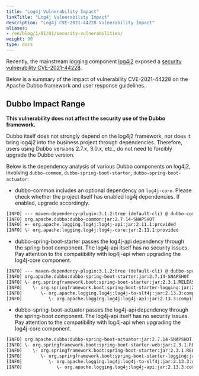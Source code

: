 ```yaml
---
title: "Log4j Vulnerability Impact"
linkTitle: "Log4j Vulnerability Impact"
description: "Log4j CVE-2021-44228 Vulnerability Impact"
aliases:
- /en/blog/1/01/01/security-vulnerabilities/
weight: 90
type: docs
---
```


Recently, the mainstream logging component [log4j2](https://logging.apache.org/log4j/2.x/) exposed a [security vulnerability CVE-2021-44228](https://cve.mitre.org/cgi-bin/cvename.cgi?name=CVE-2021-44228).

Below is a summary of the impact of vulnerability CVE-2021-44228 on the Apache Dubbo framework and user response guidelines.

## Dubbo Impact Range
**This vulnerability does not affect the security use of the Dubbo framework.**

Dubbo itself does not strongly depend on the log4j2 framework, nor does it bring log4j2 into the business project through dependencies. Therefore, users using Dubbo versions 2.7.x, 3.0.x, etc., do not need to forcibly upgrade the Dubbo version.

Below is the dependency analysis of various Dubbo components on log4j2, involving `dubbo-common`, `dubbo-spring-boot-starter`, `dubbo-spring-boot-actuator`:

* dubbo-common includes an optional dependency on `log4j-core`. Please check whether the project itself has enabled log4j dependencies. If enabled, upgrade accordingly.
```xml
[INFO] --- maven-dependency-plugin:3.1.2:tree (default-cli) @ dubbo-common ---
[INFO] org.apache.dubbo:dubbo-common:jar:2.7.14-SNAPSHOT
[INFO] +- org.apache.logging.log4j:log4j-api:jar:2.11.1:provided
[INFO] \- org.apache.logging.log4j:log4j-core:jar:2.11.1:provided

```

* dubbo-spring-boot-starter passes the log4j-api dependency through the spring-boot component. The log4j-api itself has no security issues. Pay attention to the compatibility with log4j-api when upgrading the log4j-core component.

```xml
[INFO] --- maven-dependency-plugin:3.1.2:tree (default-cli) @ dubbo-spring-boot-starter ---
[INFO] org.apache.dubbo:dubbo-spring-boot-starter:jar:2.7.14-SNAPSHOT
[INFO] \- org.springframework.boot:spring-boot-starter:jar:2.3.1.RELEASE:compile (optional) 
[INFO]    \- org.springframework.boot:spring-boot-starter-logging:jar:2.3.1.RELEASE:compile (optional) 
[INFO]       \- org.apache.logging.log4j:log4j-to-slf4j:jar:2.13.3:compile (optional) 
[INFO]          \- org.apache.logging.log4j:log4j-api:jar:2.13.3:compile (optional) 

```

* dubbo-spring-boot-actuator passes the log4j-api dependency through the spring-boot component. The log4j-api itself has no security issues. Pay attention to the compatibility with log4j-api when upgrading the log4j-core component.

```xml
[INFO] org.apache.dubbo:dubbo-spring-boot-actuator:jar:2.7.14-SNAPSHOT
[INFO] \- org.springframework.boot:spring-boot-starter-web:jar:2.3.1.RELEASE:compile (optional) 
[INFO]    \- org.springframework.boot:spring-boot-starter:jar:2.3.1.RELEASE:compile
[INFO]       \- org.springframework.boot:spring-boot-starter-logging:jar:2.3.1.RELEASE:compile
[INFO]          \- org.apache.logging.log4j:log4j-to-slf4j:jar:2.13.3:compile
[INFO]             \- org.apache.logging.log4j:log4j-api:jar:2.13.3:compile
```
